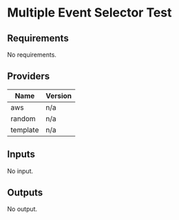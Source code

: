 # Multiple Event Selector Test


<!-- BEGIN TFDOCS -->
## Requirements

No requirements.

## Providers

| Name | Version |
|------|---------|
| aws | n/a |
| random | n/a |
| template | n/a |

## Inputs

No input.

## Outputs

No output.

<!-- END TFDOCS -->
